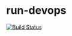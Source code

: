 # run-devops
[![Build Status](https://dev.azure.com/AbhishekShukla0514/shopping/_apis/build/status/shoppingclient.pipeline?branchName=main)](https://dev.azure.com/AbhishekShukla0514/shopping/_build/latest?definitionId=4&branchName=main)
